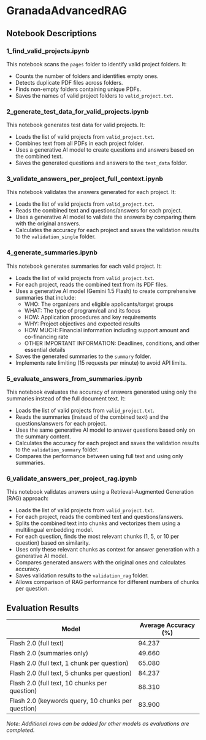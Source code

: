 # GranadaAdvancedRAG

## Notebook Descriptions

### 1_find_valid_projects.ipynb
This notebook scans the `pages` folder to identify valid project folders. It:
- Counts the number of folders and identifies empty ones.
- Detects duplicate PDF files across folders.
- Finds non-empty folders containing unique PDFs.
- Saves the names of valid project folders to `valid_project.txt`.

### 2_generate_test_data_for_valid_projects.ipynb
This notebook generates test data for valid projects. It:
- Loads the list of valid projects from `valid_project.txt`.
- Combines text from all PDFs in each project folder.
- Uses a generative AI model to create questions and answers based on the combined text.
- Saves the generated questions and answers to the `test_data` folder.

### 3_validate_answers_per_project_full_context.ipynb
This notebook validates the answers generated for each project. It:
- Loads the list of valid projects from `valid_project.txt`.
- Reads the combined text and questions/answers for each project.
- Uses a generative AI model to validate the answers by comparing them with the original answers.
- Calculates the accuracy for each project and saves the validation results to the `validation_single` folder.

### 4_generate_summaries.ipynb
This notebook generates summaries for each valid project. It:
- Loads the list of valid projects from `valid_project.txt`.
- For each project, reads the combined text from its PDF files.
- Uses a generative AI model (Gemini 1.5 Flash) to create comprehensive summaries that include:
  - WHO: The organizers and eligible applicants/target groups
  - WHAT: The type of program/call and its focus
  - HOW: Application procedures and key requirements
  - WHY: Project objectives and expected results 
  - HOW MUCH: Financial information including support amount and co-financing rate
  - OTHER IMPORTANT INFORMATION: Deadlines, conditions, and other essential details
- Saves the generated summaries to the `summary` folder.
- Implements rate limiting (15 requests per minute) to avoid API limits.

### 5_evaluate_answers_from_summaries.ipynb
This notebook evaluates the accuracy of answers generated using only the summaries instead of the full document text. It:
- Loads the list of valid projects from `valid_project.txt`.
- Reads the summaries (instead of the combined text) and the questions/answers for each project.
- Uses the same generative AI model to answer questions based only on the summary content.
- Calculates the accuracy for each project and saves the validation results to the `validation_summary` folder.
- Compares the performance between using full text and using only summaries.

### 6_validate_answers_per_project_rag.ipynb
This notebook validates answers using a Retrieval-Augmented Generation (RAG) approach:
- Loads the list of valid projects from `valid_project.txt`.
- For each project, reads the combined text and questions/answers.
- Splits the combined text into chunks and vectorizes them using a multilingual embedding model.
- For each question, finds the most relevant chunks (1, 5, or 10 per question) based on similarity.
- Uses only these relevant chunks as context for answer generation with a generative AI model.
- Compares generated answers with the original ones and calculates accuracy.
- Saves validation results to the `validation_rag` folder.
- Allows comparison of RAG performance for different numbers of chunks per question.

## Evaluation Results

| Model                                | Average Accuracy (%) |
|--------------------------------------|-----------------------|
| Flash 2.0 (full text)                | 94.237               |
| Flash 2.0 (summaries only)           | 49.660               |
| Flash 2.0 (full text, 1 chunk per question) | 65.080               |
| Flash 2.0 (full text, 5 chunks per question) | 84.237               |
| Flash 2.0 (full text, 10 chunks per question) | 88.310               |
| Flash 2.0 (keywords query, 10 chunks per question)  | 83.900               |

*Note: Additional rows can be added for other models as evaluations are completed.*
